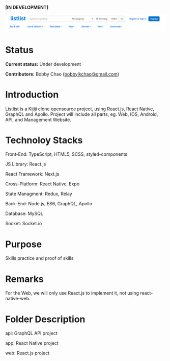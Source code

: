 **[IN DEVELOPMENT]**

![ScreenShot](https://raw.githubusercontent.com/bobbylkchao/listlist/main/doc/screenshoot/web-header.png)

# Status

**Current status:** Under development

**Contributors:** Bobby Chao (bobbylkchao@gmail.com)

# Introduction

Listlist is a Kijiji clone opensource project, using React.js, React Native, GraphQL and Apollo.
Project will include all parts, eg. Web, IOS, Android, API, and Management Website.

# Technoloy Stacks

Front-End: TypeScript, HTML5, SCSS, styled-components

JS Library: React.js

React Framework: Next.js

Cross-Platform: React Native, Expo

State Managment: Redux, Relay

Back-End: Node.js, ES6, GraphQL, Apollo

Database: MySQL

Socket: Socket.io

# Purpose

Skills practice and proof of skills

# Remarks

For the Web, we will only use React.js to implement it, not using react-native-web.

# Folder Description

api: GraphQL API project

app: React Native project

web: React.js project
